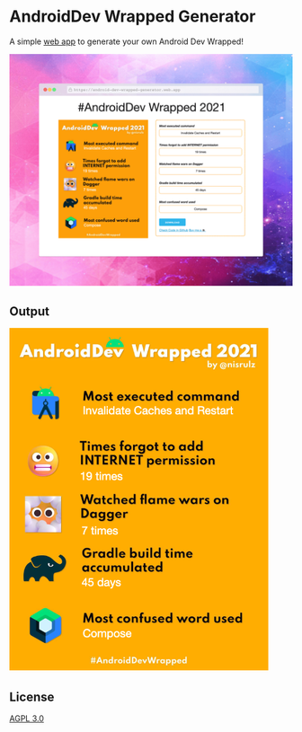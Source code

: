 # AndroidDev Wrapped Generator

A simple [web app](https://nisrulz.com/android-dev-wrapped-generator/) to generate your own Android Dev Wrapped!

![Screenshot](screenshot.png)

## Output

![Screenshot](output.jpg)

## License

[AGPL 3.0](LICENSE)
